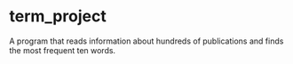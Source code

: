 # term_project
A program that reads information about hundreds of publications and finds the most frequent ten words.
